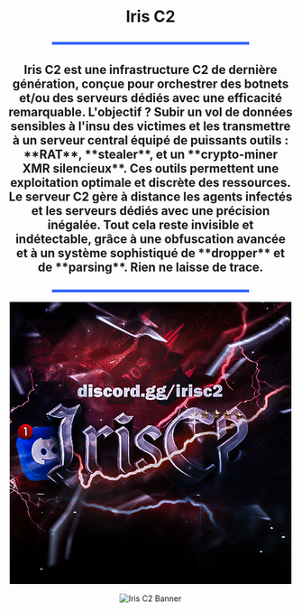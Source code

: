 <h1 align="center">Iris C2</h1>

<p align="center">
  <img src="https://github.com/mael0salah/MAEL0SALAH/blob/main/LINE.PNG?raw=true" alt="Separator Line" />
</p>

<h2 align="center">
  Iris C2 est une infrastructure C2 de dernière génération, conçue pour orchestrer des botnets et/ou des serveurs dédiés avec une efficacité remarquable. L'objectif ? Subir un vol de données sensibles à l'insu des victimes et les transmettre à un serveur central équipé de puissants outils : **RAT**, **stealer**, et un **crypto-miner XMR silencieux**. Ces outils permettent une exploitation optimale et discrète des ressources. Le serveur C2 gère à distance les agents infectés et les serveurs dédiés avec une précision inégalée. Tout cela reste invisible et indétectable, grâce à une obfuscation avancée et à un système sophistiqué de **dropper** et de **parsing**. Rien ne laisse de trace.
</h2>

<p align="center">
  <img src="https://github.com/mael0salah/MAEL0SALAH/blob/main/LINE.PNG?raw=true" alt="Separator Line" />
</p>

<p align="center">
  <img src="https://raw.githubusercontent.com/mael0salah/IRIS-C2/refs/heads/main/LOGO.PNG" alt="Iris C2 Logo" />
</p>

<p align="center">
  <img src="https://github.com/mael0salah/IRIS-C2/blob/main/BANNER.png?raw=true" alt="Iris C2 Banner" />
</p>
